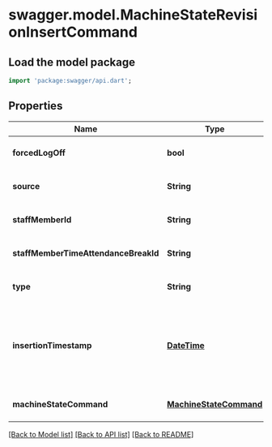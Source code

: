 # swagger.model.MachineStateRevisionInsertCommand

## Load the model package
```dart
import 'package:swagger/api.dart';
```

## Properties
Name | Type | Description | Notes
------------ | ------------- | ------------- | -------------
**forcedLogOff** | **bool** |  | [optional] [default to null]
**source** | **String** | The source of the command | [optional] [default to null]
**staffMemberId** | **String** |  | [optional] [default to null]
**staffMemberTimeAttendanceBreakId** | **String** |  | [optional] [default to null]
**type** | **String** | The type of the command | [default to null]
**insertionTimestamp** | [**DateTime**](DateTime.md) | The timestamp where the machine state command should be inserted | [default to null]
**machineStateCommand** | [**MachineStateCommand**](MachineStateCommand.md) |  | [optional] [default to null]

[[Back to Model list]](../README.md#documentation-for-models) [[Back to API list]](../README.md#documentation-for-api-endpoints) [[Back to README]](../README.md)

